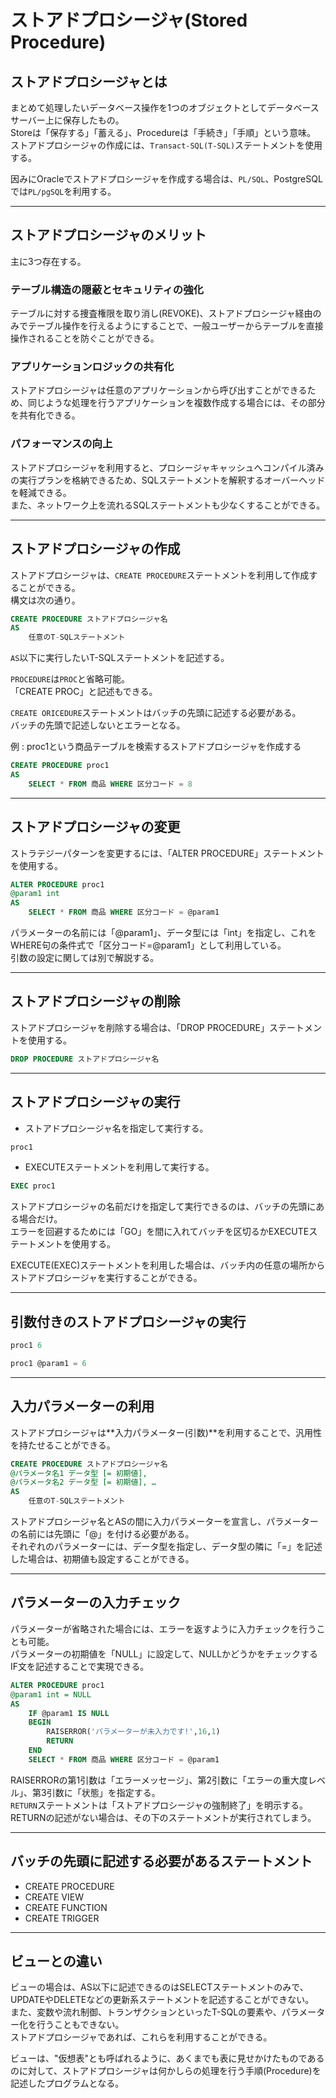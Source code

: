 # ストアドプロシージャ(Stored Procedure)

## ストアドプロシージャとは

まとめて処理したいデータベース操作を1つのオブジェクトとしてデータベースサーバー上に保存したもの。  
Storeは「保存する」「蓄える」、Procedureは「手続き」「手順」という意味。  
ストアドプロシージャの作成には、`Transact-SQL(T-SQL)`ステートメントを使用する。  

因みにOracleでストアドプロシージャを作成する場合は、`PL/SQL`、PostgreSQLでは`PL/pgSQL`を利用する。  

---

## ストアドプロシージャのメリット

主に3つ存在する。  

### テーブル構造の隠蔽とセキュリティの強化

テーブルに対する捜査権限を取り消し(REVOKE)、ストアドプロシージャ経由のみでテーブル操作を行えるようにすることで、一般ユーザーからテーブルを直接操作されることを防ぐことができる。  

### アプリケーションロジックの共有化

ストアドプロシージャは任意のアプリケーションから呼び出すことができるため、同じような処理を行うアプリケーションを複数作成する場合には、その部分を共有化できる。  

### パフォーマンスの向上

ストアドプロシージャを利用すると、プロシージャキャッシュへコンパイル済みの実行プランを格納できるため、SQLステートメントを解釈するオーバーヘッドを軽減できる。  
また、ネットワーク上を流れるSQLステートメントも少なくすることができる。  

---

## ストアドプロシージャの作成

ストアドプロシージャは、`CREATE PROCEDURE`ステートメントを利用して作成することができる。  
構文は次の通り。  

``` sql
CREATE PROCEDURE ストアドプロシージャ名
AS
    任意のT-SQLステートメント
```

`AS`以下に実行したいT-SQLステートメントを記述する。  

`PROCEDURE`は`PROC`と省略可能。  
「CREATE PROC」と記述もできる。  

`CREATE ORICEDURE`ステートメントはバッチの先頭に記述する必要がある。  
バッチの先頭で記述しないとエラーとなる。  

例 : proc1という商品テーブルを検索するストアドプロシージャを作成する  

``` sql
CREATE PROCEDURE proc1
AS
    SELECT * FROM 商品 WHERE 区分コード = 8
```

---

## ストアドプロシージャの変更

ストラテジーパターンを変更するには、「ALTER PROCEDURE」ステートメントを使用する。  

``` sql
ALTER PROCEDURE proc1
@param1 int
AS
    SELECT * FROM 商品 WHERE 区分コード = @param1
```

パラメーターの名前には「@param1」、データ型には「int」を指定し、これをWHERE句の条件式で「区分コード=@param1」として利用している。  
引数の設定に関しては別で解説する。  

---

## ストアドプロシージャの削除

ストアドプロシージャを削除する場合は、「DROP PROCEDURE」ステートメントを使用する。  

``` sql
DROP PROCEDURE ストアドプロシージャ名
```

---

## ストアドプロシージャの実行

- ストアドプロシージャ名を指定して実行する。  

``` sql
proc1
```

- EXECUTEステートメントを利用して実行する。  

``` sql
EXEC proc1
```

ストアドプロシージャの名前だけを指定して実行できるのは、バッチの先頭にある場合だけ。  
エラーを回避するためには「GO」を間に入れてバッチを区切るかEXECUTEステートメントを使用する。  

EXECUTE(EXEC)ステートメントを利用した場合は、バッチ内の任意の場所からストアドプロシージャを実行することができる。  

---

## 引数付きのストアドプロシージャの実行

``` sql
proc1 6
```

``` sql
proc1 @param1 = 6
```

---

## 入力パラメーターの利用

ストアドプロシージャは**入力パラメーター(引数)**を利用することで、汎用性を持たせることができる。  

``` sql
CREATE PROCEDURE ストアドプロシージャ名
@パラメータ名1 データ型 [= 初期値],
@パラメータ名2 データ型 [= 初期値], …
AS
    任意のT-SQLステートメント
```

ストアドプロシージャ名とASの間に入力パラメーターを宣言し、パラメーターの名前には先頭に「@」を付ける必要がある。  
それぞれのパラメーターには、データ型を指定し、データ型の隣に「=」を記述した場合は、初期値も設定することができる。  

---

## パラメーターの入力チェック

パラメーターが省略された場合には、エラーを返すように入力チェックを行うことも可能。  
パラメーターの初期値を「NULL」に設定して、NULLかどうかをチェックするIF文を記述することで実現できる。  

``` sql
ALTER PROCEDURE proc1
@param1 int = NULL
AS
    IF @param1 IS NULL
    BEGIN
        RAISERROR('パラメーターが未入力です!',16,1)
        RETURN
    END
    SELECT * FROM 商品 WHERE 区分コード = @param1
```

RAISERRORの第1引数は「エラーメッセージ」、第2引数に「エラーの重大度レベル」、第3引数に「状態」を指定する。  
`RETURN`ステートメントは「ストアドプロシージャの強制終了」を明示する。  
RETURNの記述がない場合は、その下のステートメントが実行されてしまう。  

---

## バッチの先頭に記述する必要があるステートメント

- CREATE PROCEDURE  
- CREATE VIEW  
- CREATE FUNCTION  
- CREATE TRIGGER  

---

## ビューとの違い

ビューの場合は、AS以下に記述できるのはSELECTステートメントのみで、UPDATEやDELETEなどの更新系ステートメントを記述することができない。  
また、変数や流れ制御、トランザクションといったT-SQLの要素や、パラメーター化を行うこともできない。  
ストアドプロシージャであれば、これらを利用することができる。  

ビューは、"仮想表"とも呼ばれるように、あくまでも表に見せかけたものであるのに対して、ストアドプロシージャは何かしらの処理を行う手順(Procedure)を記述したプログラムとなる。  
